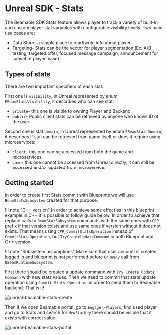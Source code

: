 <style>
img[src*='#center'] { 
    display: block;
    margin: auto;
}
</style>
# Unreal SDK - Stats

The Beamable SDK Stats feature allows player to track a variety of built-in and custom player stat variables with configurable visibility levels. Two main use cases are:
- Data Store- a simple place to read/write info about player
- Targeting- Stats can be the vector for player segmentation (Ex. A/B testing, targeted offer, focused message campaign, announcement for subset of player-base)

## Types of stats

There are two important specifiers of each stat.

First one is `visibility`, in Unreal represented by enum `EBeamStatsVisibility`, it describes who can see stat:
- `private`- this one is visible to owning Player and Backend. 
- `public`- Public client stats can be retrieved by anyone who knows ID of the user.


Second one is stat `domain`, in Unreal represented by enum `EBeamStatsDomain`, it describes if stat can be retrieved from game itself or does it require using microservices:
- `client`- this one can be accessed from both the game and microservices.
- `game`- this one cannot be accessed from Unreal directly, it can still be accessed and/or updated from microservice.

## Getting started

In order to create first Stats commit with Blueprints we will use `BeamStatsSubsystem` created for that purpose.

!!! note "C++ version"
    In order to achieve same effect as in this blueprint example in C++ it is possible to follow guide below. In order to achieve that replace calls to `BeamStatSubsystem` commands with the same ones with `CPP_` prefix if that version exists and use same ones if version without it does not exists. That means using `CPP_CommitStatsOperation` instead of `CommitStatsOperation`, but `TryCreateUpdateCommand` in both Blueprint and C++ version.

!!! note "Subsystem assumptions"
    Make sure that user account is created, logged in and blueprint is not performed before `OnReady` call from `UBeamRuntimeSubsystem`.

First there should be created a update command with `Try Create Update Command` with new stats values. Then we need to commit that stats update operation using `Commit Stats Operation` in order to send them to Beamable backend. That is it!

![unreal-beamable-stats-create](./images/stats-create-stats.png)

Then if we open Beamable portal, go to `Engage->Players`, find used player and go to Stats and search for `NewStatKey` there should be visible that it exists with correct value:

![unreal-beamable-stats-portal](./images/stats-portal.png)
